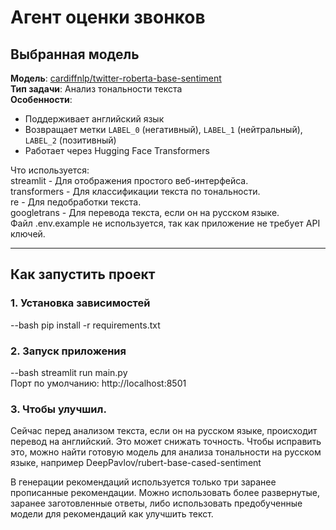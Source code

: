 # Агент оценки звонков

## Выбранная модель
**Модель**: [cardiffnlp/twitter-robertа-base-sentiment](https://huggingface.co/cardiffnlp/twitter-roberta-base-sentiment)  
**Тип задачи**: Анализ тональности текста  
**Особенности**:
- Поддерживает английский язык
- Возвращает метки `LABEL_0` (негативный), `LABEL_1` (нейтральный), `LABEL_2` (позитивный)
- Работает через Hugging Face Transformers

Что используется:  
streamlit    - Для отображения простого веб-интерфейса.  
transformers - Для классификации текста по тональности.  
re           - Для педобработки текста.  
googletrans  - Для перевода текста, если он на русском языке.  
Файл .env.example не используется, так как приложение не требует API ключей.  

---

## Как запустить проект

### 1. Установка зависимостей
--bash
pip install -r requirements.txt

### 2. Запуск приложения
--bash
streamlit run main.py  
Порт по умолчанию: http://localhost:8501

### 3. Чтобы улучшил.

Сейчас перед анализом текста, если он на русском языке, происходит перевод на английский. Это может снижать точность.
Чтобы исправить это, можно найти готовую модель для анализа тональности на русском языке, например DeepPavlov/rubert-base-cased-sentiment

В генерации рекомендаций используется только три заранее прописанные рекомендации. Можно использовать более развернутые, заранее заготовленные ответы, либо использовать предобученные модели для рекомендаций как улучшить текст.

